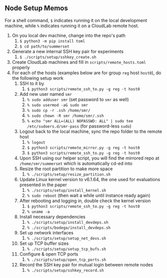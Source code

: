 ## Node Setup Memos

For a shell command, `$` indicates running it on the local development machine, while `%` indicates running it on a CloudLab remote host.

1. On you local dev machine, change into the repo's path
    1. `$ python3 -m pip install toml`
    2. `$ cd path/to/summerset`
2. Generate a new internal SSH key pair for experiments
    1. `$ ./scripts/setup/sshkey_create.sh`
3. Create CloudLab machines and fill in `scripts/remote_hosts.toml` properly
4. For each of the hosts (examples below are for group `reg` host `host0`), do the following setup work
    1. SSH to it by
        1. `$ python3 scripts/remote_ssh_to.py -g reg -t host0`
    2. Add new user named `smr`
        1. `% sudo adduser smr` (set password to `smr` as well)
        2. `% sudo usermod -aG sudo smr`
        3. `% sudo cp -r .ssh /home/smr/`
        4. `% sudo chown -R smr /home/smr/.ssh`
        5. `% echo "smr ALL=(ALL) NOPASSWD: ALL" | sudo tee /etc/sudoers.d/smr-pass` (for password-less `sudo`)
    3. Logout back to the local machine, sync the repo folder to the remote host
        1. `% logout`
        2. `$ python3 scripts/remote_mirror.py -g reg -t host0`
        3. `$ python3 scripts/remote_ssh_to.py -g reg -t host0`
    4. Upon SSH using our helper script, you will find the mirrored repo at `/home/smr/summerset` which is automatically cd-ed into
    5. Resize the root partition to make more space
        1. `% ./scripts/setup/resize_partition.sh`
    6. Update Linux kernel version to v6.1.64, the one used for evaluations presented in the paper
        1. `% ./scripts/setup/install_kernel.sh`
        2. `% sudo reboot` (then wait a while until instance ready again)
    7. After rebooting and logging in, double check the kernel version
        1. `$ python3 scripts/remote_ssh_to.py -g reg -t host0`
        2. `% uname -a`
    8. Install necessary dependencies
        1. `% ./scripts/setup/install_devdeps.sh`
        2. `% ./scripts/bodega/install_devdeps.sh`
    9. Set up network interfaces
        1. `% ./scripts/setup/setup_net_devs.sh`
    10. Set up TCP buffer sizes
        1. `% ./scripts/setup/setup_tcp_bufs.sh`
    11. Configure & open TCP ports
        1. `% ./scripts/setup/open_tcp_ports.sh`
    12. Record the SSH key pair for mutual login between remote nodes
        1. `% ./scripts/setup/sshkey_record.sh`

